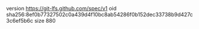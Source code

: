 version https://git-lfs.github.com/spec/v1
oid sha256:8ef0b77327502c0a439d4f10bc8ab54286f0b152dec33738b9d427c3c6ef5b6c
size 880
